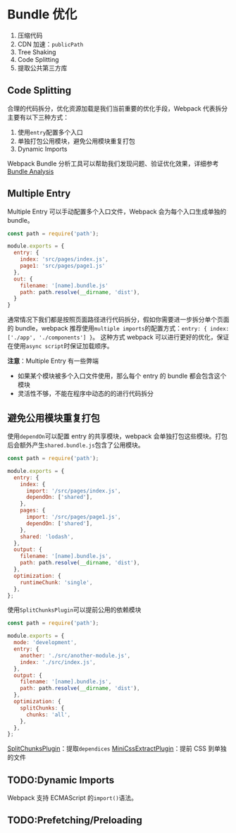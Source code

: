 # Bundle 优化

1. 压缩代码
2. CDN 加速：`publicPath`
3. Tree Shaking
4. Code Splitting
5. 提取公共第三⽅库

## Code Splitting

合理的代码拆分，优化资源加载是我们当前重要的优化手段，Webpack 代表拆分主要有以下三种方式：

1. 使用`entry`配置多个入口
2. 单独打包公用模块，避免公用模块重复打包
3. Dynamic Imports

Webpack Bundle 分析工具可以帮助我们发现问题、验证优化效果，详细参考[Bundle Analysis](https://webpack.js.org/guides/code-splitting/#bundle-analysis)

## Multiple Entry

Multiple Entry 可以手动配置多个入口文件，Webpack 会为每个入口生成单独的 bundle。

```JavaScript
const path = require('path');

module.exports = {
  entry: {
    index: 'src/pages/index.js',
    page1: 'src/pages/page1.js'
  },
  out: {
    filename: '[name].bundle.js'
    path: path.resolve(__dirname, 'dist'),
  }
}
```

通常情况下我们都是按照页面路径进行代码拆分，假如你需要进一步拆分单个页面的 bundle，webpack 推荐使用`multiple imports`的配置方式：`entry: { index: ['./app', './components'] }`。
这种方式 webpack 可以进行更好的优化，保证在使用`async script`时保证加载顺序。

**注意**：Multiple Entry 有一些弊端

- 如果某个模块被多个入口文件使用，那么每个 entry 的 bundle 都会包含这个模块
- 灵活性不够，不能在程序中动态的的进行代码拆分

## 避免公用模块重复打包

使用`dependOn`可以配置 entry 的共享模块，webpack 会单独打包这些模块。打包后会额外产生`shared.bundle.js`包含了公用模块。

```JavaScript
const path = require('path');

module.exports = {
  entry: {
    index: {
      import: '/src/pages/index.js',
      dependOn: ['shared'],
    },
    pages: {
      import: '/src/pages/page1.js',
      dependOn: ['shared'],
    },
    shared: 'lodash',
  },
  output: {
    filename: '[name].bundle.js',
    path: path.resolve(__dirname, 'dist'),
  },
  optimization: {
    runtimeChunk: 'single',
  },
};
```

使用`SplitChunksPlugin`可以提前公用的依赖模块

```JavaScript
const path = require('path');

module.exports = {
  mode: 'development',
  entry: {
    another: './src/another-module.js',
    index: './src/index.js',
  },
  output: {
    filename: '[name].bundle.js',
    path: path.resolve(__dirname, 'dist'),
  },
  optimization: {
    splitChunks: {
      chunks: 'all',
    },
  },
};
```

[SplitChunksPlugin](https://webpack.js.org/plugins/split-chunks-plugin/)：提取`dependices`
[MiniCssExtractPlugin](https://webpack.js.org/plugins/mini-css-extract-plugin/)：提前 CSS 到单独的文件

## TODO:Dynamic Imports

Webpack 支持 ECMAScript 的`import()`语法。

## TODO:Prefetching/Preloading
